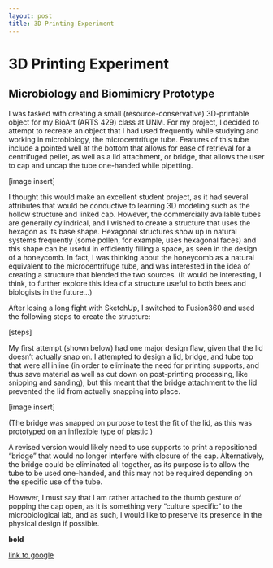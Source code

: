 ```yaml
---
layout: post
title: 3D Printing Experiment
---
```


# 3D Printing Experiment

## Microbiology and Biomimicry Prototype
I was tasked with creating a small (resource-conservative) 3D-printable object for my BioArt (ARTS 429) class at UNM. For my project, I decided to attempt to recreate an object that I had used frequently while studying and working in microbiology, the microcentrifuge tube. Features of this tube include a pointed well at the bottom that allows for ease of retrieval for a centrifuged pellet, as well as a lid attachment, or bridge, that allows the user to cap and uncap the tube one-handed while pipetting.
 
[image insert]
 
 I thought this would make an excellent student project, as it had several attributes that would be conductive to learning 3D modeling such as the hollow structure and linked cap. However, the commercially available tubes are generally cylindrical, and I wished to create a structure that uses the hexagon as its base shape. Hexagonal structures show up in natural systems frequently (some pollen, for example, uses hexagonal faces) and this shape can be useful in efficiently filling a space, as seen in the design of a honeycomb. In fact, I was thinking about the honeycomb as a natural equivalent to the microcentrifuge tube, and was interested in the idea of creating a structure that blended the two sources. (It would be interesting, I think, to further explore this idea of a structure useful to both bees and biologists in the future…)
 
After losing a long fight with SketchUp, I switched to Fusion360 and used the following steps to create the structure:
 
[steps]
 
 
My first attempt (shown below) had one major design flaw, given that the lid doesn’t actually snap on. I attempted to design a lid, bridge, and tube top that were all inline (in order to eliminate the need for printing supports, and thus save material as well as cut down on post-printing processing, like snipping and sanding), but this meant that the bridge attachment to the lid prevented the lid from actually snapping into place.
 
[image insert]
 
(The bridge was snapped on purpose to test the fit of the lid, as this was prototyped on an inflexible type of plastic.)
 
A revised version would likely need to use supports to print a repositioned “bridge” that would no longer interfere with closure of the cap. Alternatively, the bridge could be eliminated all together, as its purpose is to allow the tube to be used one-handed, and this may not be required depending on the specific use of the tube. 
 
However, I must say that I am rather attached to the thumb gesture of popping the cap open, as it is something very “culture specific” to the microbiological lab, and as such, I would like to preserve its presence in the physical design if possible.


**bold**

[link to google](www.google.com)
